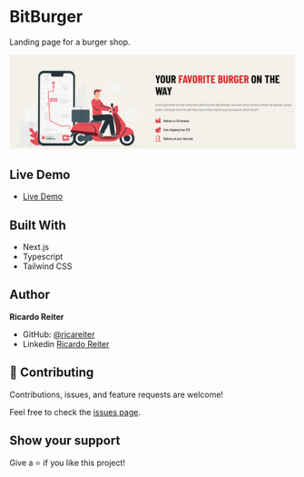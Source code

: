 # BitBurger

Landing page for a burger shop.

<p>
    <img src="public/images/bit-burger.png" >
</p>

## Live Demo

- [Live Demo](https://bit-burger.vercel.app/)

## Built With

- Next.js
- Typescript
- Tailwind CSS

## Author

**Ricardo Reiter**

- GitHub: [@ricareiter](https://github.com/ricareiter)
- Linkedin [Ricardo Reiter](https://www.linkedin.com/in/ricardoreiter/)

## 🤝 Contributing

Contributions, issues, and feature requests are welcome!

Feel free to check the [issues page](https://github.com/ricareiter/bit-burger/issues).

## Show your support

Give a ⭐️ if you like this project!
